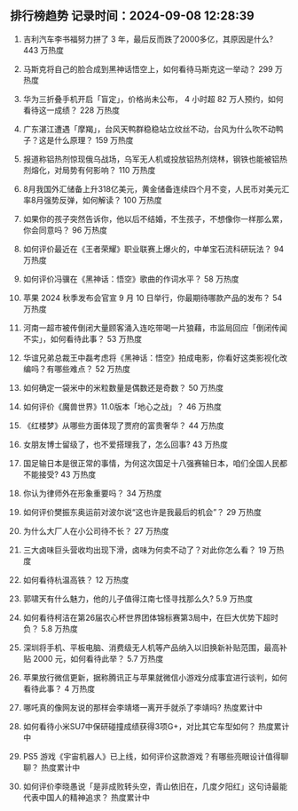 
## 排行榜趋势 记录时间：2024-09-08 12:28:39
  
  1. 吉利汽车李书福努力拼了 3 年，最后反而跌了2000多亿，其原因是什么? 443 万热度
    
  2. 马斯克将自己的脸合成到黑神话悟空上，如何看待马斯克这一举动？ 299 万热度
    
  3. 华为三折叠手机开启「盲定」，价格尚未公布， 4 小时超 82 万人预约，如何看待这一成绩？ 228 万热度
    
  4. 广东湛江遭遇「摩羯」，台风天鸭群稳稳站立纹丝不动，台风为什么吹不动鸭子？这是什么原理？ 159 万热度
    
  5. 报道称铝热剂惊现俄乌战场，乌军无人机或投放铝热剂烧林，钢铁也能被铝热剂熔化，对局势有何影响？ 110 万热度
    
  6. 8月我国外汇储备上升318亿美元，黄金储备连续四个月不变，人民币对美元汇率8月强势反弹，如何解读？ 100 万热度
    
  7. 如果你的孩子突然告诉你，他以后不结婚，不生孩子，不想像你一样那么累，你会同意吗？ 96 万热度
    
  8. 如何评价最近在《王者荣耀》职业联赛上爆火的，中单宝石流科研玩法？ 94 万热度
    
  9. 如何评价冯骥在《黑神话：悟空》歌曲的作词水平？ 58 万热度
    
  10. 苹果 2024 秋季发布会官宣 9 月 10 日举行，你最期待哪款产品的发布？ 54 万热度
    
  11. 河南一超市被传倒闭大量顾客涌入连吃带喝一片狼藉，市监局回应「倒闭传闻不实」，如何看待此事？ 53 万热度
    
  12. 华谊兄弟总裁王中磊考虑将《黑神话：悟空》拍成电影，你看好这类影视化改编吗？有哪些难点？ 52 万热度
    
  13. 如何确定一袋米中的米粒数量是偶数还是奇数？ 50 万热度
    
  14. 如何评价《魔兽世界》11.0版本「地心之战」？ 46 万热度
    
  15. 《红楼梦》从哪些方面体现了贾府的富贵奢华？ 44 万热度
    
  16. 女朋友博士留级了，也不爱搭理我了，怎么回事? 43 万热度
    
  17. 国足输日本是很正常的事情，为何这次国足十八强赛输日本，咱们全国人民都不能接受? 43 万热度
    
  18. 你认为律师外在形象重要吗？ 34 万热度
    
  19. 如何评价樊振东奥运前对波尔说“这也许是我最后的机会”？ 29 万热度
    
  20. 为什么大厂人在小公司待不长？ 27 万热度
    
  21. 三大卤味巨头营收均出现下滑，卤味为何卖不动了？对此你怎么看？ 19 万热度
    
  22. 如何看待杭温高铁？ 12 万热度
    
  23. 郭啸天有什么魅力，他的儿子值得江南七怪寻找那么久? 5.9 万热度
    
  24. 如何看待柯洁在第26届农心杯世界团体锦标赛第3局中，在巨大优势下超时负？ 5.8 万热度
    
  25. 深圳将手机、平板电脑、消费级无人机等产品纳入以旧换新补贴范围，最高补贴 2000 元，如何看待此举？ 5.7 万热度
    
  26. 苹果放行微信更新，据称腾讯正与苹果就微信小游戏分成事宜进行谈判，如何看待此事？ 4 万热度
    
  27. 哪吒真的像网友说的那样会李靖塔一离开手就杀了李靖吗? 热度累计中
    
  28. 如何看待小米SU7中保研碰撞成绩获得3项G+，对比其它车型如何？ 热度累计中
    
  29. PS5 游戏《宇宙机器人》已上线，如何评价这款游戏？有哪些亮眼设计值得聊聊？ 热度累计中
    
  30. 如何评价李晓愚说「是非成败转头空，青山依旧在，几度夕阳红」这句诗最能代表中国人的精神追求？ 热度累计中
    